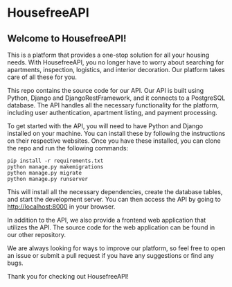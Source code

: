 # HousefreeAPI

## Welcome to HousefreeAPI!

This is a platform that provides a one-stop solution for all your housing needs. With HousefreeAPI, you no longer have to worry about searching for apartments, inspection, logistics, and interior decoration. Our platform takes care of all these for you.

This repo contains the source code for our API. Our API is built using Python, Django and DjangoRestFramework, and it connects to a PostgreSQL database. The API handles all the necessary functionality for the platform, including user authentication, apartment listing, and payment processing.

To get started with the API, you will need to have Python and Django installed on your machine. You can install these by following the instructions on their respective websites. Once you have these installed, you can clone the repo and run the following commands:

    pip install -r requirements.txt
    python manage.py makemigrations
    python manage.py migrate
    python manage.py runserver

This will install all the necessary dependencies, create the database tables, and start the development server. You can then access the API by going to [http://localhost:8000](http://localhost:8000/) in your browser.

In addition to the API, we also provide a frontend web application that utilizes the API. The source code for the web application can be found in our other repository.

We are always looking for ways to improve our platform, so feel free to open an issue or submit a pull request if you have any suggestions or find any bugs.

Thank you for checking out HousefreeAPI!

